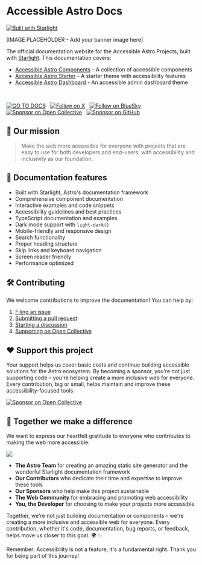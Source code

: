 # Accessible Astro Docs

[![Built with Starlight](https://astro.badg.es/v2/built-with-starlight/small.svg)](https://starlight.astro.build)

[IMAGE PLACEHOLDER - Add your banner image here]

The official documentation website for the Accessible Astro Projects, built with [Starlight](https://starlight.astro.build). This documentation covers:

- [Accessible Astro Components](https://astro.incluud.dev/components/overview/) - A collection of accessible components
- [Accessible Astro Starter](https://astro.incluud.dev/themes/accessible-astro-starter/) - A starter theme with accessibility features
- [Accessible Astro Dashboard](https://astro.incluud.dev/themes/accessible-astro-dashboard/) - An accessible admin dashboard theme

<br>

[![GO TO DOCS](https://img.shields.io/badge/GO_TO_DOCS-2AA198?style=for-the-badge&logo=astro&logoColor=black)](https://astro.incluud.dev) &nbsp;
[![Follow on X](https://img.shields.io/badge/X-000000?style=for-the-badge&logo=x&logoColor=white)](https://twitter.com/MarkTeekman) &nbsp;
[![Follow on BlueSky](https://img.shields.io/badge/BlueSky-0285FF?style=for-the-badge&logo=bluesky&logoColor=white)](https://bsky.app/profile/markteekman.bsky.social) &nbsp;
[![Sponsor on Open Collective](https://img.shields.io/badge/Open%20Collective-7FADF2?style=for-the-badge&logo=opencollective&logoColor=white)](https://opencollective.com/accessible-astro) &nbsp;
[![Sponsor on GitHub](https://img.shields.io/badge/sponsor-30363D?style=for-the-badge&logo=GitHub-Sponsors&logoColor=EA4AAA)](https://github.com/sponsors/markteekman)

## 🌟 Our mission

> Make the web more accessible for everyone with projects that are easy to use for both developers and end-users, with accessibility and inclusivity as our foundation.

## 🚀 Documentation features

- Built with Starlight, Astro's documentation framework
- Comprehensive component documentation
- Interactive examples and code snippets
- Accessibility guidelines and best practices
- TypeScript documentation and examples
- Dark mode support with `light-dark()`
- Mobile-friendly and responsive design
- Search functionality
- Proper heading structure
- Skip links and keyboard navigation
- Screen reader friendly
- Performance optimized

## 🛠️ Contributing

We welcome contributions to improve the documentation! You can help by:

1. [Filing an issue](https://github.com/incluud/accessible-astro-docs/issues)
2. [Submitting a pull request](https://github.com/incluud/accessible-astro-docs/pulls)
3. [Starting a discussion](https://github.com/incluud/accessible-astro-docs/discussions)
4. [Supporting on Open Collective](https://opencollective.com/incluud)

## ❤️ Support this project

Your support helps us cover basic costs and continue building accessible solutions for the Astro ecosystem. By becoming a sponsor, you're not just supporting code – you're helping create a more inclusive web for everyone. Every contribution, big or small, helps maintain and improve these accessibility-focused tools.

[![Sponsor on Open Collective](https://img.shields.io/badge/Open%20Collective-7FADF2?style=for-the-badge&logo=opencollective&logoColor=white)](https://opencollective.com/accessible-astro)

## 🌱 Together we make a difference

We want to express our heartfelt gratitude to everyone who contributes to making the web more accessible:

<a href="https://github.com/incluud/accessible-astro-docs/graphs/contributors">
  <img src="https://contrib.rocks/image?repo=incluud/accessible-astro-docs" />
</a>

<br>

- **The Astro Team** for creating an amazing static site generator and the wonderful Starlight documentation framework
- **Our Contributors** who dedicate their time and expertise to improve these tools
- **Our Sponsors** who help make this project sustainable
- **The Web Community** for embracing and promoting web accessibility
- **You, the Developer** for choosing to make your projects more accessible

Together, we're not just building documentation or components – we're creating a more inclusive and accessible web for everyone. Every contribution, whether it's code, documentation, bug reports, or feedback, helps move us closer to this goal. 🌍 ✨

Remember: Accessibility is not a feature, it's a fundamental right. Thank you for being part of this journey!

